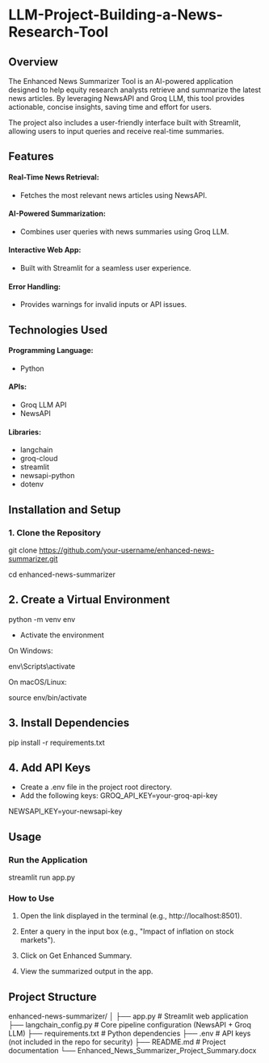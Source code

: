 # LLM-Project-Building-a-News-Research-Tool

## Overview

The Enhanced News Summarizer Tool is an AI-powered application designed to help equity research analysts retrieve and summarize the latest news articles. By leveraging NewsAPI and Groq LLM, this tool provides actionable, concise insights, saving time and effort for users.

The project also includes a user-friendly interface built with Streamlit, allowing users to input queries and receive real-time summaries.

## Features

#### Real-Time News Retrieval:
* Fetches the most relevant news articles using NewsAPI.
#### AI-Powered Summarization:
* Combines user queries with news summaries using Groq LLM.
#### Interactive Web App:
* Built with Streamlit for a seamless user experience.
#### Error Handling:
* Provides warnings for invalid inputs or API issues.

## Technologies Used

#### Programming Language: 
* Python
####  APIs:
* Groq LLM API
* NewsAPI
####  Libraries:
* langchain
* groq-cloud
* streamlit
* newsapi-python
* dotenv

## Installation and Setup

### 1. Clone the Repository

git clone https://github.com/your-username/enhanced-news-summarizer.git

cd enhanced-news-summarizer

## 2. Create a Virtual Environment

python -m venv env

* Activate the environment

On Windows:

env\Scripts\activate

On macOS/Linux:

source env/bin/activate

## 3. Install Dependencies

pip install -r requirements.txt

## 4. Add API Keys

* Create a .env file in the project root directory.
* Add the following keys:
GROQ_API_KEY=your-groq-api-key

NEWSAPI_KEY=your-newsapi-key

## Usage

### Run the Application

streamlit run app.py

### How to Use

1. Open the link displayed in the terminal (e.g., http://localhost:8501).

2. Enter a query in the input box (e.g., "Impact of inflation on stock markets").

3. Click on Get Enhanced Summary.

4. View the summarized output in the app.

## Project Structure

enhanced-news-summarizer/
│
├── app.py                    # Streamlit web application
├── langchain_config.py        # Core pipeline configuration (NewsAPI + Groq LLM)
├── requirements.txt           # Python dependencies
├── .env                       # API keys (not included in the repo for security)
├── README.md                  # Project documentation
└── Enhanced_News_Summarizer_Project_Summary.docx
